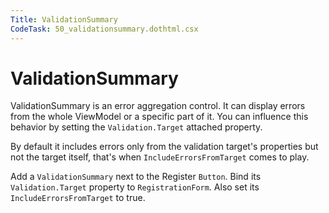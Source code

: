 ```yaml
---
Title: ValidationSummary
CodeTask: 50_validationsummary.dothtml.csx
---
```


# ValidationSummary

ValidationSummary is an error aggregation control. It can display errors from the whole ViewModel or a specific part of it. You can influence this behavior by setting the `Validation.Target` attached property.

By default it includes errors only from the validation target's properties but not the target itself, that's when `IncludeErrorsFromTarget` comes to play.

Add a `ValidationSummary` next to the Register `Button`. Bind its `Validation.Target` property to `RegistrationForm`. Also set its `IncludeErrorsFromTarget` to true.